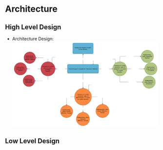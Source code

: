 # Architecture

## High Level Design
* Architecture Design:
![Architecture](https://github.com/Gobikumaar-Sivagnanam/Miniproject_C/blob/main/2_Architecture/High%20Level%20Design.png) 

## Low Level Design